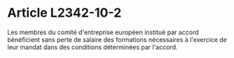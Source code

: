 # Article L2342-10-2

Les membres du comité d'entreprise européen institué par accord bénéficient sans perte de salaire des formations nécessaires à l'exercice de leur mandat dans des conditions déterminées par l'accord.